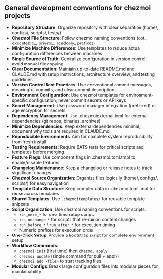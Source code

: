 ## General development conventions for chezmoi projects

- **Repository Structure**: Organize repository with clear separation (home/, configs/, scripts/, tests/)
- **Chezmoi File Structure**: Follow chezmoi naming conventions (dot_, executable_, private_, readonly_ prefixes)
- **Minimize Machine Differences**: Use templates to reduce actual configuration differences between machines
- **Single Source of Truth**: Centralize configuration in version control; avoid manual file copying
- **Clear Documentation**: Maintain up-to-date README.md and CLAUDE.md with setup instructions, architecture overview, and testing guidelines
- **Version Control Best Practices**: Use conventional commit messages, meaningful commits, and clear commit descriptions
- **Environment Configuration**: Use chezmoi templates for environment-specific configuration; never commit secrets or API keys
- **Secret Management**: Use password manager integration (preferred) or age encryption for secrets
- **Dependency Management**: Use .chezmoiexternal.toml for external dependencies (git repos, binaries, archives)
- **Minimize Dependencies**: Keep external dependencies minimal; document why tools are required in CLAUDE.md
- **Reproducible Environments**: Aim for complete system reproducibility from fresh install
- **Testing Requirements**: Require BATS tests for critical scripts and templates before merging
- **Feature Flags**: Use component flags in .chezmoi.toml.tmpl to enable/disable features
- **Changelog Maintenance**: Keep a changelog or release notes to track significant changes
- **Chezmoi Source Organization**: Organize files logically (home/, configs/, scripts/) for easy navigation
- **Template Data Structure**: Keep complex data in .chezmoi.toml.tmpl for reuse across templates
- **Shared Templates**: Use `.chezmoitemplates/` for reusable template snippets
- **Script Organization**: Use chezmoi naming conventions for scripts:
  - `run_once_*` for one-time setup scripts
  - `run_onchange_*` for scripts that re-run on content changes
  - `run_before_*` / `run_after_*` for execution timing
  - Numeric prefixes for execution order
- **One-Click Setup**: Provide a bootstrap script for complete environment setup
- **Workflow Commands**:
  - `chezmoi init` (first time) then `chezmoi apply`
  - `chezmoi update` (single command for pull + apply)
  - `chezmoi add <file>` to start tracking files
- **Modular Configs**: Break large configuration files into modular pieces for maintainability
